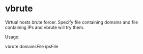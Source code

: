 vbrute
==================

Virtual hosts brute forcer. Specify file containing domains and file containing
IPs and vbrute will try them.

Usage:

vbrute domainsFile ipsFile
